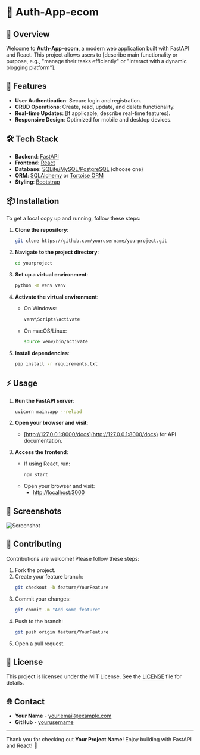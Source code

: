 # 🚀 Auth-App-ecom

## 📖 Overview

Welcome to **Auth-App-ecom**, a modern web application built with FastAPI and React. This project allows users to [describe main functionality or purpose, e.g., "manage their tasks efficiently" or "interact with a dynamic blogging platform"].

## 🌟 Features

- **User Authentication**: Secure login and registration.
- **CRUD Operations**: Create, read, update, and delete functionality.
- **Real-time Updates**: [If applicable, describe real-time features].
- **Responsive Design**: Optimized for mobile and desktop devices.

## 🛠 Tech Stack

- **Backend**: [FastAPI](https://fastapi.tiangolo.com/)
- **Frontend**: [React](https://reactjs.org/)
- **Database**: [SQLite/MySQL/PostgreSQL](https://www.sqlite.org/index.html) (choose one)
- **ORM**: [SQLAlchemy](https://www.sqlalchemy.org/) or [Tortoise ORM](https://tortoise-orm.readthedocs.io/en/latest/)
- **Styling**: [Bootstrap](https://getbootstrap.com/)

## 📦 Installation

To get a local copy up and running, follow these steps:

1. **Clone the repository**:
    ```bash
    git clone https://github.com/yourusername/yourproject.git
    ```

2. **Navigate to the project directory**:
    ```bash
    cd yourproject
    ```

3. **Set up a virtual environment**:
    ```bash
    python -m venv venv
    ```

4. **Activate the virtual environment**:
    - On Windows:
        ```bash
        venv\Scripts\activate
        ```
    - On macOS/Linux:
        ```bash
        source venv/bin/activate
        ```

5. **Install dependencies**:
    ```bash
    pip install -r requirements.txt
    ```

## ⚡ Usage

1. **Run the FastAPI server**:
    ```bash
    uvicorn main:app --reload
    ```

2. **Open your browser and visit**:
    - [http://127.0.0.1:8000/docs](http://127.0.0.1:8000/docs) for API documentation.

3. **Access the frontend**:
    - If using React, run:
      ```bash
      npm start
      ```
    - Open your browser and visit:
      - [http://localhost:3000](http://localhost:3000)

## 📸 Screenshots

![Screenshot](link_to_screenshot.png)

## 🤝 Contributing

Contributions are welcome! Please follow these steps:

1. Fork the project.
2. Create your feature branch:
    ```bash
    git checkout -b feature/YourFeature
    ```
3. Commit your changes:
    ```bash
    git commit -m "Add some feature"
    ```
4. Push to the branch:
    ```bash
    git push origin feature/YourFeature
    ```
5. Open a pull request.

## 📝 License

This project is licensed under the MIT License. See the [LICENSE](LICENSE) file for details.

## 🌐 Contact

- **Your Name** - [your.email@example.com](mailto:your.email@example.com)
- **GitHub** - [yourusername](https://github.com/yourusername)

---

Thank you for checking out **Your Project Name**! Enjoy building with FastAPI and React! 🎉
